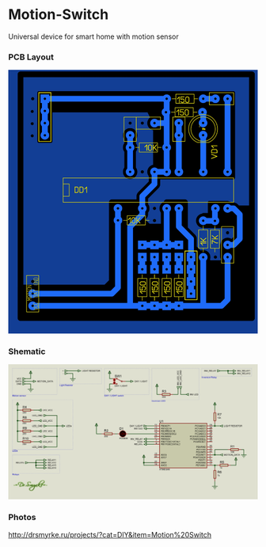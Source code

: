 # Motion-Switch
Universal device for smart home with motion sensor

### PCB Layout
![Sample image](img/pcb.jpg)

### Shematic
![Sample image](img/shematic.jpg)

### Photos
http://drsmyrke.ru/projects/?cat=DIY&item=Motion%20Switch

